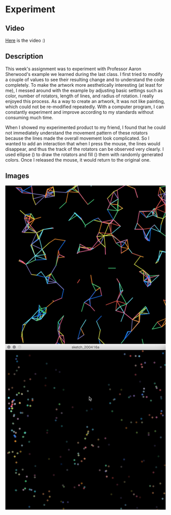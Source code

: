 **Experiment**
===================

Video
----------
[Here](https://youtu.be/giM75h7-97U) is the video :)

Description 
----------
This week's assignment was to experiment with Professor Aaron Sherwood's example we learned during the last class. I first tried to modify a couple of values to see their resulting change and to understand the code completely. To make the artwork more aesthetically interesting (at least for me), I messed around with the example by adjusting basic settings such as color, number of rotators, length of lines, and radius of rotation. I really enjoyed this process. As a way to create an artwork, It was not like painting, which could not be re-modified repeatedly. With a computer program, I can constantly experiment and improve according to my standards without consuming much time.

When I showed my experimented product to my friend, I found that he could not immediately understand the movement pattern of these rotators because the lines made the overall movement look complicated. So I wanted to add an interaction that when I press the mouse, the lines would disappear, and thus the track of the rotators can be observed very clearly. I used ellipse () to draw the rotators and fill () them with randomly generated colors. Once I released the mouse, it would return to the original one.


Images
----------
![](image1.jpeg)
![](image2.jpeg)
